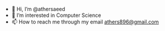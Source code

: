 - 👋 Hi, I’m @athersaeed
- 👀 I’m interested in Computer Science
- 📫 How to reach me through my email athers896@gmail.com

<!---
athersaeed/athersaeed is a ✨ special ✨ repository because its `README.md` (this file) appears on your GitHub profile.
You can click the Preview link to take a look at your changes.
--->
